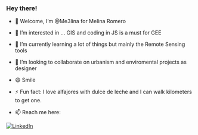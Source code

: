 ### Hey there!

- 👋 Welcome, I’m @Me3lina for Melina Romero 
- 👀 I’m interested in ... GIS and coding in JS is a must for GEE
- 🌱 I’m currently learning a lot of things but mainly the Remote Sensing tools
- 💞️ I’m looking to collaborate on urbanism and enviromental projects as designer
- 😄 Smile
- ⚡ Fun fact: I love alfajores with dulce de leche and I can walk kilometers to get one.

- 📫 Reach me here:
  
[![LinkedIn](https://img.shields.io/badge/linkedin-%230077B5.svg?style=for-the-badge&logo=linkedin&logoColor=white) ](https://www.linkedin.com/in/melina-romero-arquitectura/)
<!---
Me3lina/Me3lina is a ✨ special ✨ repository because its `README.md` (this file) appears on your GitHub profile.
You can click the Preview link to take a look at your changes.
--->
